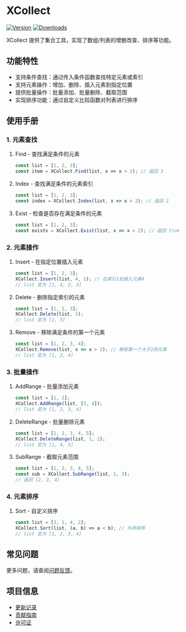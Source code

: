 # XCollect

[![Version](https://img.shields.io/npm/v/org.eframework.uni.util)](https://www.npmjs.com/package/org.eframework.uni.util)
[![Downloads](https://img.shields.io/npm/dm/org.eframework.uni.util)](https://www.npmjs.com/package/org.eframework.uni.util)

XCollect 提供了集合工具，实现了数组/列表的增删改查、排序等功能。

## 功能特性

- 支持条件查找：通过传入条件函数查找特定元素或索引
- 支持元素操作：增加、删除、插入元素到指定位置 
- 提供批量操作：批量添加、批量删除、截取范围
- 实现排序功能：通过自定义比较函数对列表进行排序

## 使用手册

### 1. 元素查找

1. Find - 查找满足条件的元素

    ```typescript
    const list = [1, 2, 3];
    const item = XCollect.Find(list, x => x > 2); // 返回 3
    ```

2. Index - 查找满足条件的元素索引

    ```typescript
    const list = [1, 2, 3];
    const index = XCollect.Index(list, x => x > 2); // 返回 2
    ```

3. Exist - 检查是否存在满足条件的元素

    ```typescript
    const list = [1, 2, 3];
    const exists = XCollect.Exist(list, x => x > 2); // 返回 true
    ```

### 2. 元素操作

1. Insert - 在指定位置插入元素

    ```typescript
    const list = [1, 2, 3];
    XCollect.Insert(list, 4, 1); // 在索引1处插入元素4
    // list 变为 [1, 4, 2, 3]
    ```

2. Delete - 删除指定索引的元素

    ```typescript
    const list = [1, 2, 3];
    XCollect.Delete(list, 1);
    // list 变为 [1, 3]
    ```

3. Remove - 移除满足条件的第一个元素

    ```typescript
    const list = [1, 2, 3, 4];
    XCollect.Remove(list, x => x > 2); // 移除第一个大于2的元素
    // list 变为 [1, 2, 4]
    ```

### 3. 批量操作

1. AddRange - 批量添加元素

    ```typescript
    const list = [1, 2];
    XCollect.AddRange(list, [3, 4]);
    // list 变为 [1, 2, 3, 4]
    ```

2. DeleteRange - 批量删除元素

    ```typescript
    const list = [1, 2, 3, 4, 5];
    XCollect.DeleteRange(list, 1, 2);
    // list 变为 [1, 4, 5]
    ```

3. SubRange - 截取元素范围

    ```typescript
    const list = [1, 2, 3, 4, 5];
    const sub = XCollect.SubRange(list, 1, 3); 
    // 返回 [2, 3, 4]
    ```

### 4. 元素排序

1. Sort - 自定义排序

    ```typescript
    const list = [3, 1, 4, 2];
    XCollect.Sort(list, (a, b) => a < b); // 升序排序
    // list 变为 [1, 2, 3, 4]
    ```

## 常见问题

更多问题，请查阅[问题反馈](../CONTRIBUTING.md#问题反馈)。

## 项目信息

- [更新记录](../CHANGELOG.md)
- [贡献指南](../CONTRIBUTING.md)
- [许可证](../LICENSE)